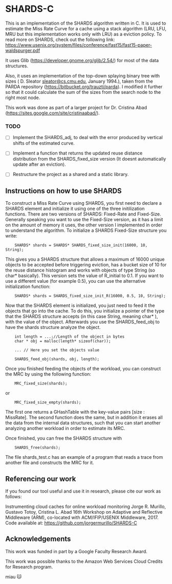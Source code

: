 # SHARDS-C

This is an implementation of the SHARDS algorithm written in C. It is used to estimate the Miss Rate Curve for a cache using a stack algorithm (LRU, LFU, MRU but this implementation works only with LRU) as a eviction policy. To read more on SHARDS, check out the following link: https://www.usenix.org/system/files/conference/fast15/fast15-paper-waldspurger.pdf

It uses Glib (https://developer.gnome.org/glib/2.54/) for most of the data structures.

Also, it uses an implementation of the top-down splaying binary tree with sizes ( D. Sleator <sleator@cs.cmu.edu>, January 1994.), taken from the PARDA repository (https://bitbucket.org/trauzti/parda). I modified it further so that it could calculate the sum of the sizes from the search node to the right most node.

This work was done as part of a larger project for Dr. Cristina Abad (https://sites.google.com/site/cristinaabad/). 

### TODO

- [ ] Implement the SHARDS_adj, to deal with the error produced by vertical shifts of the estimated curve.
- [ ] Implement a function that returns the updated reuse distance distribution from the SHARDS_fixed_size version (It doesnt automatically update after an eviction).
- [ ] Restructure the project as a shared and a static library.


## Instructions on how to use SHARDS

To construct a Miss Rate Curve using SHARDS, you first need to declare a SHARDS element and initialize it using one of the three initilization functions. There are two versions of SHARDS:  Fixed-Rate and Fixed-Size. Generally speaking you want to use the Fixed-Size version, as it has a limit on the amount of memory it uses, the other version I implemented in order to understand the algorithm. To initialize a SHARDS Fixed-Size structure you write:
```
	SHARDS* shards = SHARDS* SHARDS_fixed_size_init(16000, 10, String);
```

This gives you a SHARDS structure that allows a maximum of 16000 unique objects to be accepted before triggering eviction, has a bucket size of 10 for the reuse distance histogram and works with objects of type String (so char* basically). This version sets the value of R_initial to 0.1. If you want to use a different value (for example 0.5), you can use the alternative initialization function:

```
	SHARDS* shards = SHARDS_fixed_size_init_R(16000, 0.5, 10, String);	
```

Now that the SHARDS element is initialized, you just need to feed it the objects that go into the cache. To do this, you initialize a pointer of the type that the SHARDS structure accepts (in this case String, meaning char* ), with the value of the object. Afterwards you use the SHARDS_feed_obj to have the shards structure analyze the object.

```
	int length = ...;//Length of the object in bytes
	char * obj = malloc(length* sizeof(char)); 

	... // Here you set the objects value

	SHARDS_feed_obj(shards, obj, length);
```

Once you finished feeding the objects of the workload, you can construct the MRC by using the following function: 

```
	MRC_fixed_size(shards);
```

or

```
	MRC_fixed_size_empty(shards);
```

The first one returns a GHashTable with the key-value pairs [size : MissRate]. The second function does the same, but in addition it erases all the data from the internal data structures, such that you can start another analyzing another workload in order to estimate its MRC.

Once finished, you can free the SHARDS structure with 

```	
	SHARDS_free(shards);
```

The file shards_test.c has an example of a program that reads a trace from another file and constructs the MRC for it.


## Referencing our work

If you found our tool useful and use it in research, please cite our work as follows:

Instrumenting cloud caches for online workload monitoring 
Jorge R. Murillo, Gustavo Totoy, Cristina L. Abad 
16th Workshop on Adaptive and Reflective Middleware (ARM), co-located with ACM/IFIP/USENIX Middleware, 2017. 
Code available at: https://github.com/jorgermurillo/SHARDS-C

## Acknowledgements

This work was funded in part by a Google Faculty Research Award.

This work was possible thanks to the Amazon Web Services Cloud Credits for Research program.

miau :cat:
